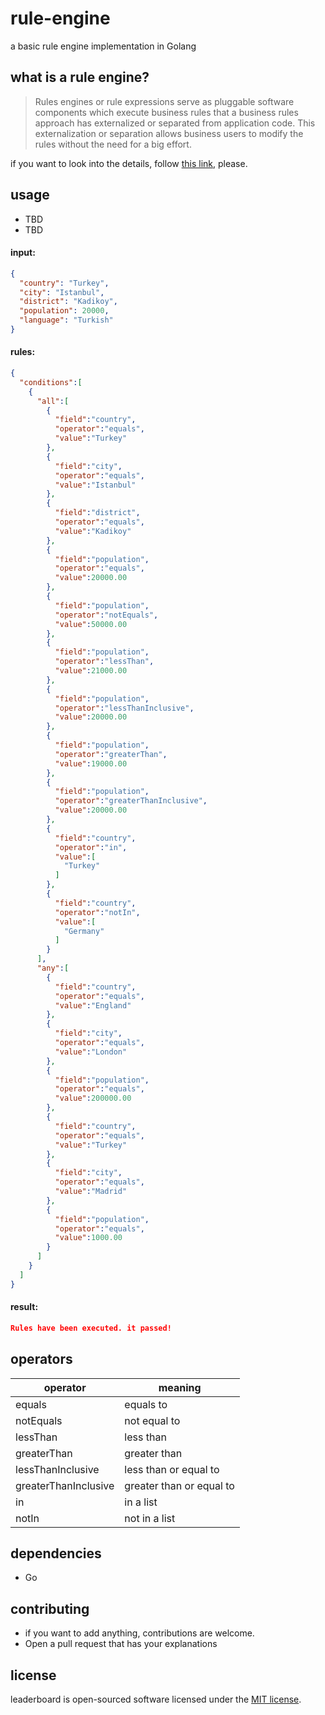 rule-engine
==============================================
a basic rule engine implementation in Golang

## what is a rule engine?

> Rules engines or rule expressions serve as pluggable software components which execute business rules that a business rules approach has externalized or separated from application code. This externalization or separation allows business users to modify the rules without the need for a big effort.

if you want to look into the details, follow [this link](https://en.wikipedia.org/wiki/Business_rules_engine), please.

## usage
* TBD
* TBD

#### input:
```json
{
  "country": "Turkey",
  "city": "Istanbul",
  "district": "Kadikoy",
  "population": 20000,
  "language": "Turkish"
}
```

#### rules:
```json
{
  "conditions":[
    {
      "all":[
        {
          "field":"country",
          "operator":"equals",
          "value":"Turkey"
        },
        {
          "field":"city",
          "operator":"equals",
          "value":"Istanbul"
        },
        {
          "field":"district",
          "operator":"equals",
          "value":"Kadikoy"
        },
        {
          "field":"population",
          "operator":"equals",
          "value":20000.00
        },
        {
          "field":"population",
          "operator":"notEquals",
          "value":50000.00
        },
        {
          "field":"population",
          "operator":"lessThan",
          "value":21000.00
        },
        {
          "field":"population",
          "operator":"lessThanInclusive",
          "value":20000.00
        },
        {
          "field":"population",
          "operator":"greaterThan",
          "value":19000.00
        },
        {
          "field":"population",
          "operator":"greaterThanInclusive",
          "value":20000.00
        },
        {
          "field":"country",
          "operator":"in",
          "value":[
            "Turkey"
          ]
        },
        {
          "field":"country",
          "operator":"notIn",
          "value":[
            "Germany"
          ]
        }
      ],
      "any":[
        {
          "field":"country",
          "operator":"equals",
          "value":"England"
        },
        {
          "field":"city",
          "operator":"equals",
          "value":"London"
        },
        {
          "field":"population",
          "operator":"equals",
          "value":200000.00
        },
        {
          "field":"country",
          "operator":"equals",
          "value":"Turkey"
        },
        {
          "field":"city",
          "operator":"equals",
          "value":"Madrid"
        },
        {
          "field":"population",
          "operator":"equals",
          "value":1000.00
        }
      ]
    }
  ]
}
```

#### result:
```json
Rules have been executed. it passed!
```


## operators
| operator             | meaning                                         | 
----------------------|-------------------------------------------------
| equals               | equals to                                       |
| notEquals            | not equal to                                    |
| lessThan             | less than                                       |
| greaterThan          | greater than                                    |
| lessThanInclusive    | less than or equal to                           |
| greaterThanInclusive | greater than or equal to                        |
| in                   | in a list                                       |
| notIn                | not in a list                                   |

## dependencies
* Go

## contributing
* if you want to add anything, contributions are welcome.
* Open a pull request that has your explanations

## license
leaderboard is open-sourced software licensed under the [MIT license](LICENSE).
